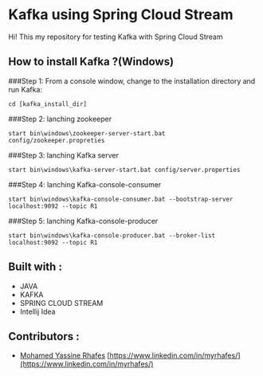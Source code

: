 # Kafka using Spring Cloud Stream
Hi!
This my repository for testing Kafka with Spring Cloud Stream

## How to install Kafka ?(Windows)
###Step 1: 
From a console window, change to the installation directory and run Kafka: 
```
cd [kafka_install_dir]
```
###Step 2: lanching zookeeper
```
start bin\windows\zookeeper-server-start.bat config/zookeeper.propreties
```
###Step 3: lanching Kafka server
```
start bin\windows\kafka-server-start.bat config/server.properties
```
###Step 4: lanching Kafka-console-consumer
```
start bin\windows\kafka-console-consumer.bat --bootstrap-server localhost:9092 --topic R1
```
###Step 5: lanching Kafka-console-producer
```
start bin\windows\kafka-console-producer.bat --broker-list localhost:9092 --topic R1
```

## Built with :

- JAVA
- KAFKA
- SPRING CLOUD STREAM
- Intellij Idea

## Contributors :

-  [Mohamed Yassine Rhafes](https://www.linkedin.com/in/myrhafes/) [https://www.linkedin.com/in/myrhafes/](https://www.linkedin.com/in/myrhafes/)
